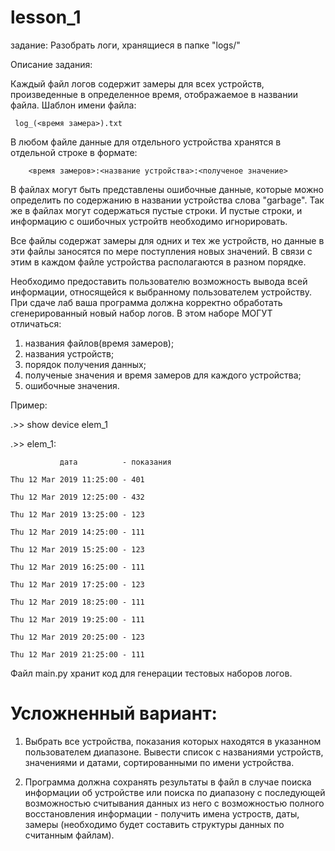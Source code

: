 # lesson_1
задание:
   Разобрать логи, хранящиеся в папке "logs/"

Описание задания:

   Каждый файл логов содержит замеры для всех устройств, произведенные в определенное время, отображаемое в названии файла. Шаблон имени файла:
     
     log_(<время замера>).txt 
     
   В любом файле данные для отдельного устройства хранятся в отдельной строке в формате:
        
        <время замеров>:<название устройства>:<полученое значение>
  
  В файлах могут быть представлены ошибочные данные, которые можно определить по содержанию в названии устройства слова "garbage".
  Так же в файлах могут содержаться пустые строки. И пустые строки, и информацию с ошибочных устройтв необходимо игнорировать.
  
  Все файлы содержат замеры для одних и тех же устройств, но данные в эти файлы заносятся по мере поступления новых значений. В связи с этим в каждом файле устройства располагаются в разном порядке.
  
  Необходимо предоставить пользователю возможность вывода всей информации, относящейся к выбранному пользователем устройству. При сдаче лаб ваша программа должна корректно обработать сгенерированный новый набор логов. В этом наборе МОГУТ отличаться:
  1) названия файлов(время замеров);
  2) названия устройств;
  3) порядок получения данных;
  4) полученые значения и время замеров для каждого устройства;
  5) ошибочные значения.
  
  Пример:
  
  .>> show device elem_1
  
  .>> elem_1:
  
               дата          - показания
               
    Thu 12 Mar 2019 11:25:00 - 401
    
    Thu 12 Mar 2019 12:25:00 - 432
    
    Thu 12 Mar 2019 13:25:00 - 123
    
    Thu 12 Mar 2019 14:25:00 - 111
    
    Thu 12 Mar 2019 15:25:00 - 123
    
    Thu 12 Mar 2019 16:25:00 - 111
    
    Thu 12 Mar 2019 17:25:00 - 123
    
    Thu 12 Mar 2019 18:25:00 - 111
    
    Thu 12 Mar 2019 19:25:00 - 111
    
    Thu 12 Mar 2019 20:25:00 - 123
    
    Thu 12 Mar 2019 21:25:00 - 111
    
    
   >> 
   
  
Файл main.py хранит код для генерации тестовых наборов логов.


# Усложненный вариант:

1) Выбрать все устройства, показания которых находятся в указанном пользователем диапазоне. Вывести список с названиями устройств, значениями и датами, сортированными по имени устройства.

2) Программа должна сохранять результаты в файл в случае поиска информации об устройстве или поиска по диапазону с последующей возможностью считывания данных из него с возможностью полного восстановления информации - получить имена устроств, даты, замеры (необходимо будет составить структуры данных по считанным файлам).
